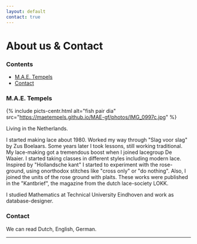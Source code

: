```yaml
---
layout: default
contact: true
---
```

# About us & Contact
### Contents
* [M.A.E. Tempels](#mae-tempels)
* [Contact](#contact)

### M.A.E. Tempels
{% include picts-centr.html alt="fish pair dia" src="https://maetempels.github.io/MAE-gf/photos/IMG_0997c.jpg" %}

Living in the Netherlands.        

I started making lace about 1980. Worked my way through "Slag voor slag" by Zus Boelaars. Some years later I took lessons, still working traditional.   
My lace-making got a tremendous boost when I joined lacegroup De Waaier. I started taking classes in different styles including modern lace.           
Inspired by "Hollandsche kant" I started to experiment with the rose-ground, using onorthodox stitches like "cross only" or "do nothing". Also, I joined the units of the rose ground with plaits. These works were published in the "Kantbrief", the magazine from the dutch lace-society LOKK.   

I studied Mathematics at Technical University Eindhoven and work as database-designer.    

### Contact
We can read Dutch, English, German. <script>send("noitcurtsnoc rednu")</script>

***

[tulp]: https://maetempels.github.io/MAE-gf/photos/IMG_0997c.jpg
